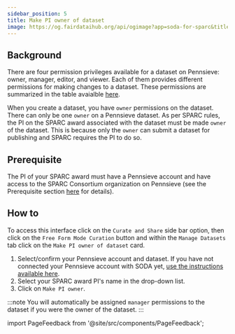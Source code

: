 ```yaml
---
sidebar_position: 5
title: Make PI owner of dataset
image: https://og.fairdataihub.org/api/ogimage?app=soda-for-sparc&title=Make%20PI%20owner%20of%20dataset&description=Manage%20Dataset
---
```


## Background

There are four permission privileges available for a dataset on Pennsieve: owner, manager, editor, and viewer. Each of them provides different permissions for making changes to a dataset. These permissions are summarized in the table avaialble [here](../manage-dataset/add-edit-permissions).

When you create a dataset, you have `owner` permissions on the dataset. There can only be one `owner` on a Pennsieve dataset. As per SPARC rules, the PI on the SPARC award associated with the dataset must be made `owner` of the dataset. This is because only the `owner` can submit a dataset for publishing and SPARC requires the PI to do so.

## Prerequisite

The PI of your SPARC award must have a Pennsieve account and have access to the SPARC Consortium organization on Pennsieve (see the Prerequisite section [here](../manage-dataset/connect-your-pennsieve-account-with-soda) for details).

## How to

To access this interface click on the `Curate and Share` side bar option, then click on the `Free Form Mode Curation` button and within the `Manage Datasets` tab click on the `Make PI owner of dataset` card.

1. Select/confirm your Pennsieve account and dataset. If you have not connected your Pennsieve account with SODA yet, [use the instructions available here](./connect-your-pennsieve-account-with-soda).
2. Select your SPARC award PI's name in the drop-down list.
3. Click on `Make PI owner`.

:::note
You will automatically be assigned `manager` permissions to the dataset if you were the owner of the dataset.
:::

import PageFeedback from '@site/src/components/PageFeedback';

<PageFeedback />
